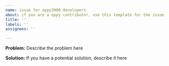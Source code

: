 ```yaml
---
name: issue for eppy3000 developers
about: if you are a eppy contributor, use this template for the issue
title: ''
labels: ''
assignees: ''

---
```


**Problem:** Describe the problem here

**Solution:** If you have a potential solution, describe it here
